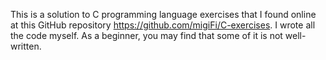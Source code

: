 This is a solution to C programming language exercises that I found online at this GitHub repository https://github.com/migiFi/C-exercises. 
I wrote all the code myself. As a beginner, you may find that some of it is not well-written.

